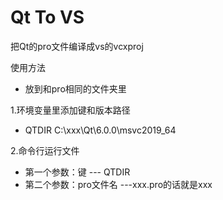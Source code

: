 # Qt To VS

把Qt的pro文件编译成vs的vcxproj

使用方法
  - 放到和pro相同的文件夹里

1.环境变量里添加键和版本路径  
  - QTDIR C:\xxx\Qt\6.0.0\msvc2019_64  
  
2.命令行运行文件  
  - 第一个参数：键   --- QTDIR  
  - 第二个参数：pro文件名   ---xxx.pro的话就是xxx  
